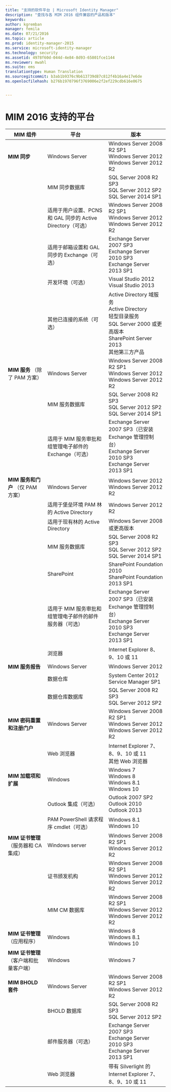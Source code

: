 ```yaml
---
title: "支持的软件平台 | Microsoft Identity Manager"
description: "查找与各 MIM 2016 组件兼容的产品和版本"
keywords: 
author: kgremban
manager: femila
ms.date: 07/21/2016
ms.topic: article
ms.prod: identity-manager-2015
ms.service: microsoft-identity-manager
ms.technology: security
ms.assetid: 4978f60d-044d-4e84-8d93-65801fce1144
ms.reviewer: mwahl
ms.suite: ems
translationtype: Human Translation
ms.sourcegitcommit: b3ab1b9376c9b613739d87c812f4b16a4e17e6de
ms.openlocfilehash: b276b1970796f3769006e2f2ef229cdb616e0675


---
```


# MIM 2016 支持的平台

| **MIM 组件** | **平台** | **版本** |
|-------------------|--------------|-------------|
|**MIM 同步**|Windows Server | Windows Server 2008 R2 SP1<br/>Windows Server 2012<br/>Windows Server 2012 R2|
||MIM 同步数据库 |SQL Server 2008 R2 SP3<br/>SQL Server 2012 SP2<br/>SQL Server 2014 SP1 |
||适用于用户设置、PCNS 和 GAL 同步的 Active Directory（可选）|Windows Server 2008 R2 SP1<br/>Windows Server 2012<br/>Windows Server 2012 R2 |
||适用于邮箱设置和 GAL 同步的 Exchange（可选）|Exchange Server 2007 SP3<br/>Exchange Server 2010 SP3<br/>Exchange Server 2013 SP1 |
|| 开发环境（可选） | Visual Studio 2012<br/>Visual Studio 2013 |
|| 其他已连接的系统（可选） | Active Directory 域服务<br/>Active Directory<br/>轻型目录服务<br/>SQL Server 2000 或更高版本<br/>SharePoint Server 2013<br/>其他第三方产品 |
| **MIM 服务** （除了 PAM 方案） | Windows Server | Windows Server 2008 R2 SP1<br/>Windows Server 2012<br/>Windows Server 2012 R2 |
|| MIM 服务数据库 | SQL Server 2008 R2 SP3<br/>SQL Server 2012 SP2<br/>SQL Server 2014 SP1 |
|| 适用于 MIM 服务审批和组管理电子邮件的 Exchange（可选） | Exchange Server 2007 SP3（已安装 Exchange 管理控制台）<br/>Exchange Server 2010 SP3<br/>Exchange Server 2013 SP1 |
| **MIM 服务和门户** （仅 PAM 方案）| Windows Server | Windows Server 2012<br/>Windows Server 2012 R2 |
|| 适用于堡垒环境 PAM 林的 Active Directory | Windows Server 2012 R2 |
|| 适用于现有林的 Active Directory | Windows Server 2008 或更高版本 |
|| MIM 服务数据库 | SQL Server 2008 R2 SP3<br/>SQL Server 2012 SP2<br/>SQL Server 2014 SP1 |
|| SharePoint | SharePoint Foundation 2010<br/>SharePoint Foundation 2013 SP1 |
|| 适用于 MIM 服务审批和组管理电子邮件的邮件服务器（可选） | Exchange Server 2007 SP3（已安装 Exchange 管理控制台）<br/>Exchange Server 2010 SP3<br/>Exchange Server 2013 SP1 |
|| 浏览器 | Internet Explorer 8、9、10 或 11 |
| **MIM 服务报告** | Windows Server | Windows Server 2012 |
|| 数据仓库 | System Center 2012 Service Manager SP1 |
|| 数据仓库数据库 | SQL Server 2008 R2 SP3<br/>SQL Server 2012 SP2 |
| **MIM 密码重置和注册门户** | Windows Server | Windows Server 2008 R2 SP1<br/>Windows Server 2012<br/>Windows Server 2012 R2 |
|| Web 浏览器 | Internet Explorer 7、8、9、10 或 11<br/>其他 Web 浏览器 |
| **MIM 加载项和扩展** | Windows | Windows 7<br/>Windows 8<br/>Windows 8.1<br/>Windows 10 |
|| Outlook 集成（可选） | Outlook 2007 SP2<br/>Outlook 2010<br/>Outlook 2013 |
|| PAM PowerShell 请求程序 cmdlet（可选） | Windows 8.1<br/>Windows 10 |
| **MIM 证书管理**（服务器和 CA 集成） | Windows server | Windows Server 2008 R2 SP1<br/>Windows Server 2012 R2 |
|| 证书颁发机构 | Windows Server 2008 R2 SP1<br/>Windows Server 2012<br/>Windows Server 2012 R2 |
|| MIM CM 数据库 | Windows Server 2008 R2 SP1<br/>Windows Server 2012<br/>Windows Server 2012 R2 |
| **MIM 证书管理**（应用程序） | Windows | Windows 8<br/>Windows 8.1<br/>Windows 10 |
| **MIM 证书管理**（客户端和批量客户端） | Windows | Windows 7 |
| **MIM BHOLD 套件** | Windows Server | Windows Server 2008 R2 SP1<br/>Windows Server 2012 R2 |
|| BHOLD 数据库 | SQL Server 2008 R2 SP3<br/>SQL Server 2012 SP2 |
|| 邮件服务器（可选） | Exchange Server 2007 SP3<br/>Exchange Server 2010 SP3<br/>Exchange Server 2013 SP1 |
|| Web 浏览器 | 带有 Silverlight 的 Internet Explorer 7、8、9、10 或 11 |



<!--HONumber=Jul16_HO3-->


